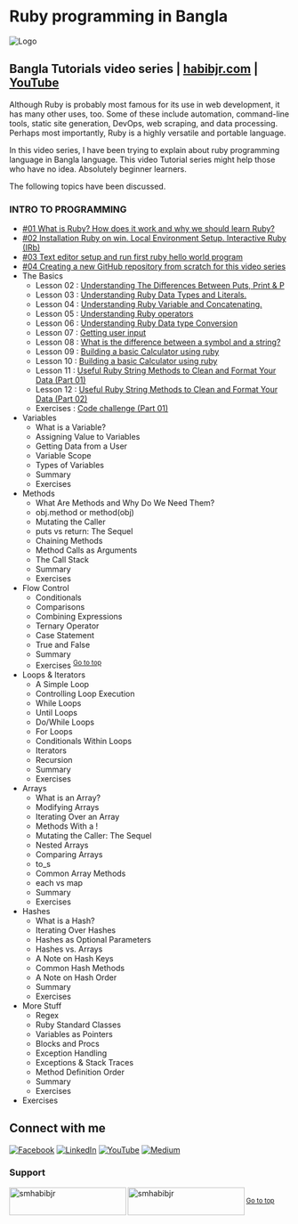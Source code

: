 # Ruby programming in Bangla

![Logo](https://miro.medium.com/max/1080/1*7e9D-oPWPIKBe2AQv862aA.png)


## Bangla Tutorials video series | [habibjr.com](https://www.habibjr.com/) | [YouTube](https://www.youtube.com/channel/UCAb6zCUBSCTGhXLME12XD5A)

Although Ruby is probably most famous for its use in web development, it has many other uses, too. Some of these include automation, command-line tools, static site generation, DevOps, web scraping, and data processing. Perhaps most importantly, Ruby is a highly versatile and portable language.

In this video series, I have been trying to explain about ruby programming language in Bangla language. This video Tutorial series might help those who have no idea. Absolutely beginner learners.

The following topics have been discussed.


### INTRO TO PROGRAMMING
- [#01 What is Ruby? How does it work and why we should learn Ruby?](https://youtu.be/HisbShlgVuk)
- [#02 Installation Ruby on win. Local Environment Setup. Interactive Ruby (IRb)](https://youtu.be/d62VCf5TQHU)
- [#03 Text editor setup and run first ruby hello world program](https://youtu.be/ukbBNTn431c)
- [#04 Creating a new GitHub repository from scratch for this video series](https://youtu.be/THwkFqUBV3U)
- The Basics
    - Lesson 02 : [ Understanding The Differences Between Puts, Print & P ](https://youtu.be/0RbGT-L29wA)
    - Lesson 03 : [Understanding Ruby Data Types and Literals.](https://youtu.be/iZjTdRGs57I)
    - Lesson 04 : [Understanding Ruby Variable and Concatenating.](https://youtu.be/qenoy9VueI0)
    - Lesson 05 : [Understanding Ruby operators](https://youtu.be/JcPVwmap3Go)
    - Lesson 06 : [Understanding Ruby Data type Conversion](https://youtu.be/sf9Gyxh_ucw)
    - Lesson 07 : [Getting user input](https://youtu.be/ev_U4zB7di8)
    - Lesson 08 : [What is the difference between a symbol and a string?](https://youtu.be/kTeyVfuxXug)
    - Lesson 09 : [Building a basic Calculator using ruby](https://youtu.be/AaWSDt7q37s)
    - Lesson 10 : [Building a basic Calculator using ruby](https://youtu.be/AaWSDt7q37s)
    - Lesson 11 : [Useful Ruby String Methods to Clean and Format Your Data (Part 01)](https://youtu.be/-BuDDjBDkNI)
    - Lesson 12 : [Useful Ruby String Methods to Clean and Format Your Data (Part 02)](https://youtu.be/rZx8bUOS56M)
    - Exercises : [Code challenge (Part 01)](https://youtu.be/dK6eeiGC8Uw)
- Variables
    - What is a Variable?
    - Assigning Value to Variables
    - Getting Data from a User
    - Variable Scope
    - Types of Variables
    - Summary
    - Exercises
- Methods
    - What Are Methods and Why Do We Need Them?
    - obj.method or method(obj)
    - Mutating the Caller
    - puts vs return: The Sequel
    - Chaining Methods
    - Method Calls as Arguments
    - The Call Stack
    - Summary
    - Exercises
- Flow Control
    - Conditionals
    - Comparisons
    - Combining Expressions
    - Ternary Operator
    - Case Statement
    - True and False
    - Summary
    - Exercises
 <sup align="left"><a href="#ruby-programming-in-bangla">Go to top</a></sup>
- Loops & Iterators
    - A Simple Loop
    - Controlling Loop Execution
    - While Loops
    - Until Loops
    - Do/While Loops
    - For Loops
    - Conditionals Within Loops
    - Iterators
    - Recursion
    - Summary
    - Exercises
- Arrays
    - What is an Array?
    - Modifying Arrays
    - Iterating Over an Array
    - Methods With a !
    - Mutating the Caller: The Sequel
    - Nested Arrays
    - Comparing Arrays
    - to_s
    - Common Array Methods
    - each vs map
    - Summary
    - Exercises
- Hashes
    - What is a Hash?
    - Iterating Over Hashes
    - Hashes as Optional Parameters
    - Hashes vs. Arrays
    - A Note on Hash Keys
    - Common Hash Methods
    - A Note on Hash Order
    - Summary
    - Exercises
- More Stuff
    - Regex
    - Ruby Standard Classes
    - Variables as Pointers
    - Blocks and Procs
    - Exception Handling
    - Exceptions & Stack Traces
    - Method Definition Order
    - Summary
    - Exercises
- Exercises

## Connect with me

[![Facebook](https://img.shields.io/badge/Facebook-%231877F2.svg?logo=Facebook&logoColor=white)](https://facebook.com/smhabibjr) 
[![LinkedIn](https://img.shields.io/badge/LinkedIn-%230077B5.svg?logo=linkedin&logoColor=white)](https://linkedin.com/in/smhabibjr) 
[![YouTube](https://img.shields.io/badge/YouTube-%23FF0000.svg?logo=YouTube&logoColor=white)](https://youtube.com/c/HabibJr)
[![Medium](https://img.shields.io/badge/Medium-12100E?logo=medium&logoColor=white)](https://medium.com/@smhabibjr)


<h3 align="left">Support</h3>
<p><a href="https://www.buymeacoffee.com/smhabibjr"> <img align="left" src="https://cdn.buymeacoffee.com/buttons/v2/default-yellow.png" height="50" width="210" alt="smhabibjr" /></a>
<a href="https://paypal.me/habib2030" target="_blank" > <img align="left" src="https://img.shields.io/badge/PayPal-00457C" height="50" width="210" alt="smhabibjr" /></a>
</p>
<br>
<sup align="left"><a href="#ruby-programming-in-bangla">Go to top</a></sup>
